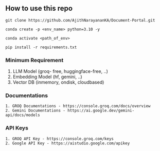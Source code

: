 ## How to use this repo

```
git clone https://github.com/AjithNarayananKA/Document-Portal.git
```

```
conda create -p <env_name> python=3.10 -y
```

```
conda activate <path_of_env>
```

```
pip install -r requirements.txt
```


### Minimum Requirement
1. LLM Model (groq- free, huggingface-free, ..)
2. Embedding Model (hf, gemini, ..)
3. Vector DB (inmemory, ondisk, cloudbased)

### Documentations

    1. GROQ Documentations - https://console.groq.com/docs/overview
    2. Gemini Documentations - https://ai.google.dev/gemini-api/docs/models

### API Keys

    1. GROQ API Key - https://console.groq.com/keys
    2. Google API Key - https://aistudio.google.com/apikey